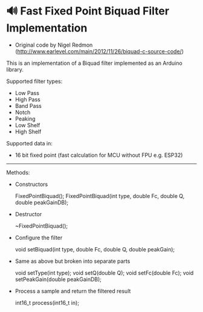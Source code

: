 &#x1F50A; Fast Fixed Point Biquad Filter Implementation
============================

* Original code by Nigel Redmon (http://www.earlevel.com/main/2012/11/26/biquad-c-source-code/)

This is an implementation of a Biquad filter implemented as an Arduino library.

Supported filter types:

* Low Pass
* High Pass
* Band Pass
* Notch
* Peaking
* Low Shelf
* High Shelf

Supported data in:

* 16 bit fixed point (fast calculation for MCU without FPU e.g. ESP32)

----

Methods:

* Constructors

    FixedPointBiquad();
    FixedPointBiquad(int type, double Fc, double Q, double peakGainDB);

* Destructor

    ~FixedPointBiquad();

* Configure the filter

    void setBiquad(int type, double Fc, double Q, double peakGain);

* Same as above but broken into separate parts

    void setType(int type);
    void setQ(double Q);
    void setFc(double Fc);
    void setPeakGain(double peakGainDB);

* Process a sample and return the filtered result

    int16_t process(int16_t in);
    
